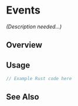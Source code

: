 # Events

*(Description needed...)*

## Overview

## Usage

```rust
// Example Rust code here
```

## See Also


